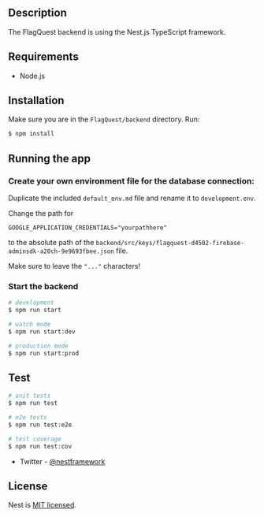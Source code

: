 
## Description

The FlagQuest backend is using the Nest.js TypeScript framework.

## Requirements

- Node.js

## Installation

Make sure you are in the `FlagQuest/backend` directory.
Run: 
```bash
$ npm install
```

## Running the app

### Create your own environment file for the database connection:

Duplicate the included `default_env.md` file and rename it to `development.env`.

Change the path for 

```env
GOOGLE_APPLICATION_CREDENTIALS="yourpathhere"
```
to the absolute path of the `backend/src/keys/flagquest-d4502-firebase-adminsdk-a20ch-9e9693fbee.json` file.

Make sure to leave the `"..."` characters!

### Start the backend

```bash
# development
$ npm run start

# watch mode
$ npm run start:dev

# production mode
$ npm run start:prod
```

## Test

```bash
# unit tests
$ npm run test

# e2e tests
$ npm run test:e2e

# test coverage
$ npm run test:cov
```

- Twitter - [@nestframework](https://twitter.com/nestframework)

## License

Nest is [MIT licensed](LICENSE).
